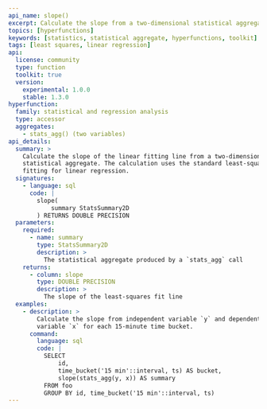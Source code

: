 ```yaml
---
api_name: slope()
excerpt: Calculate the slope from a two-dimensional statistical aggregate
topics: [hyperfunctions]
keywords: [statistics, statistical aggregate, hyperfunctions, toolkit]
tags: [least squares, linear regression]
api:
  license: community
  type: function
  toolkit: true
  version:
    experimental: 1.0.0
    stable: 1.3.0
hyperfunction:
  family: statistical and regression analysis
  type: accessor
  aggregates:
    - stats_agg() (two variables)
api_details:
  summary: >
    Calculate the slope of the linear fitting line from a two-dimensional
    statistical aggregate. The calculation uses the standard least-squares
    fitting for linear regression.
  signatures:
    - language: sql
      code: |
        slope(
            summary StatsSummary2D
        ) RETURNS DOUBLE PRECISION
  parameters:
    required:
      - name: summary
        type: StatsSummary2D
        description: >
          The statistical aggregate produced by a `stats_agg` call
    returns:
      - column: slope
        type: DOUBLE PRECISION
        description: >
          The slope of the least-squares fit line
  examples:
    - description: >
        Calculate the slope from independent variable `y` and dependent
        variable `x` for each 15-minute time bucket.
      command:
        language: sql
        code: |
          SELECT
              id,
              time_bucket('15 min'::interval, ts) AS bucket,
              slope(stats_agg(y, x)) AS summary
          FROM foo
          GROUP BY id, time_bucket('15 min'::interval, ts)
---
```


